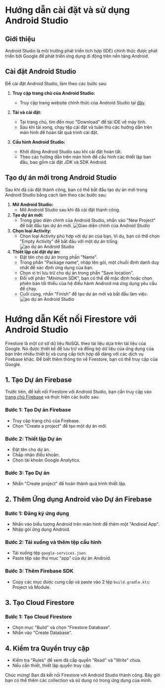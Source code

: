 # Hướng dẫn cài đặt và sử dụng Android Studio

## Giới thiệu

Android Studio là môi trường phát triển tích hợp (IDE) chính thức được phát triển bởi Google để phát triển ứng dụng di động trên nền tảng Android. 

## Cài đặt Android Studio

Để cài đặt Android Studio, làm theo các bước sau:

1. **Truy cập trang chủ của Android Studio:**
   - Truy cập trang website chính thức của Android Studio tại [đây](https://developer.android.com/studio).

2. **Tải và cài đặt:**
   - Tại trang chủ, tìm đến mục "Download" để tải IDE về máy tính.
   - Sau khi tải xong, chạy tệp cài đặt và tuân thủ các hướng dẫn trên màn hình để hoàn tất quá trình cài đặt.

3. **Cấu hình Android Studio:**
   - Khởi động Android Studio sau khi cài đặt hoàn tất.
   - Theo các hướng dẫn trên màn hình để cấu hình các thiết lập ban đầu, bao gồm cài đặt JDK và SDK Android.

## Tạo dự án mới trong Android Studio

Sau khi đã cài đặt thành công, bạn có thể bắt đầu tạo dự án mới trong Android Studio bằng cách làm theo các bước sau:

1. **Mở Android Studio:**
   - Mở Android Studio sau khi đã cài đặt thành công.
2. **Tạo dự án mới:**
   - Trong giao diện chính của Android Studio, nhấn vào "New Project" để bắt đầu tạo dự án mới.
![Giao diện chính của Android Studio](https://firebasestorage.googleapis.com/v0/b/theryna-fd1d9.appspot.com/o/github%2Fgdc.png?alt=media&token=c09e20af-0e9d-413c-a800-d91caa91bd4f)
3. **Chọn loại Activity:**
   - Chọn loại Activity phù hợp với dự án của bạn. Ví dụ, bạn có thể chọn "Empty Activity" để bắt đầu với một dự án trống.
![ạo dự án Android Studio](https://firebasestorage.googleapis.com/v0/b/theryna-fd1d9.appspot.com/o/github%2Fas.png?alt=media&token=226a8707-05cd-4b2e-8315-1f350758fa4b)
4. **Thiết lập cài đặt dự án:**
   - Đặt tên cho dự án trong phần "Name".
   - Trong phần "Package name", nhập tên gói, một chuỗi định danh duy nhất để xác định ứng dụng của bạn.
   - Chọn vị trí lưu trữ cho dự án trong phần "Save location".
   - Đối với phần "Minimum SDK", bạn có thể để mặc định hoặc chọn phiên bản tối thiểu của hệ điều hành Android mà ứng dụng yêu cầu để chạy.
   - Cuối cùng, nhấn "Finish" để tạo dự án mới và bắt đầu làm việc.
![ạo dự án Android Studio](https://firebasestorage.googleapis.com/v0/b/theryna-fd1d9.appspot.com/o/github%2Fpic.png?alt=media&token=739e85da-42ba-4600-8146-95607dc15802)

# Hướng dẫn Kết nối Firestore với Android Studio

Firestore là một cơ sở dữ liệu NoSQL theo tài liệu dựa trên tài liệu của Google. Nó được thiết kế để lưu trữ và đồng bộ dữ liệu của ứng dụng của bạn trên nhiều thiết bị và cung cấp tích hợp dễ dàng với các dịch vụ Firebase khác. Để biết thêm thông tin về Firestore, bạn có thể truy cập  của Google.

## 1. Tạo Dự án Firebase

Trước tiên, để kết nối Firestore với Android Studio, bạn cần truy cập vào [trang chủ Firebase](https://firebase.google.com/docs/firestore) và thực hiện các bước sau:

### Bước 1: Tạo Dự án Firebase
- Truy cập trang chủ của Firebase.
- Chọn "Create a project" để tạo một dự án mới.

### Bước 2: Thiết lập Dự án
- Đặt tên cho dự án.
- Chấp nhận điều khoản.
- Chọn tài khoản Google Analytics.

### Bước 3: Tạo Dự án
- Nhấn "Create project" để hoàn thành quá trình thiết lập.

## 2. Thêm Ứng dụng Android vào Dự án Firebase

### Bước 1: Đăng ký ứng dụng
- Nhấn vào biểu tượng Android trên màn hình để thêm một "Android App".
- Nhập gói ứng dụng Android.

### Bước 2: Tải xuống và thêm tệp cấu hình
- Tải xuống tệp `google-services.json`.
- Paste tệp vào thư mục "app" của dự án Android.

### Bước 3: Thêm Firebase SDK
- Copy các mục được cung cấp và paste vào 2 tệp `build.gradle.kts`: Project và Module.

## 3. Tạo Cloud Firestore

### Bước 1: Tạo Cloud Firestore
- Chọn mục "Build" và chọn "Firestore Database".
- Nhấn vào "Create Database".

## 4. Kiểm tra Quyền truy cập

- Kiểm tra "Rules" để xem đã cấp quyền "Read" và "Write" chưa. 
- Nếu cần thiết, thiết lập quyền truy cập.

Chúc mừng! Bạn đã kết nối Firestore với Android Studio thành công. Bây giờ bạn có thể thêm các collection và sử dụng nó trong ứng dụng của mình.

